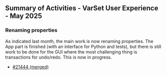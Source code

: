 ## Summary of Activities - VarSet User Experience - May 2025

### Renaming properties

As indicated last month, the main work is now renaming properties.  The App
part is finished (with an interface for Python and tests), but there is still
work to be done for the GUI where the most challenging thing is transactions
for undo/redo.  This is now in progress.

- [#21444 (merged)](https://github.com/FreeCAD/FreeCAD/pull/21444)
